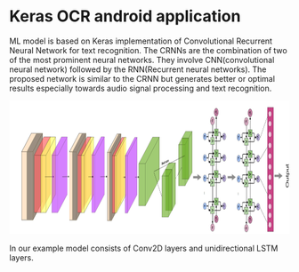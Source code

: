 # Keras OCR android application

ML model is based on Keras implementation of Convolutional Recurrent Neural Network for text recognition.
The CRNNs are the combination of two of the most prominent neural networks. They involve CNN(convolutional neural network) followed 
by the RNN(Recurrent neural networks). The proposed network is similar to the CRNN but generates better or optimal results especially
towards audio signal processing and text recognition.

<img src="CRNN.png" width="2560" height="240">

In our example model consists of Conv2D layers and unidirectional LSTM layers.





